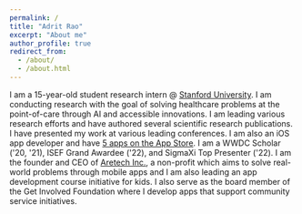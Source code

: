 ```yaml
---
permalink: /
title: "Adrit Rao"
excerpt: "About me"
author_profile: true
redirect_from: 
  - /about/
  - /about.html
---
```


I am a 15-year-old student research intern @ [Stanford University](https://www.stanford.edu/). I am conducting research with the goal of solving healthcare problems at the point-of-care through AI and accessible innovations. I am leading various research efforts and have authored several scientific research publications. I have presented my work at various leading conferences. I am also an iOS app developer and have [5 apps on the App Store](https://apps.apple.com/us/developer/sangeetha-rao/id1509888759). I am a WWDC Scholar ('20, '21), ISEF Grand Awardee ('22), and SigmaXi Top Presenter ('22). I am the founder and CEO of [Aretech Inc.](http://xn--artech-4ua.com/), a non-profit which aims to solve real-world problems through mobile apps and I am also leading an app development course initiative for kids. I also serve as the board member of the Get Involved Foundation where I develop apps that support community service initiatives.

